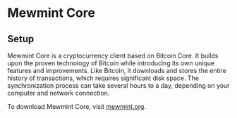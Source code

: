 Mewmint Core
=============

Setup
---------------------
Mewmint Core is a cryptocurrency client based on Bitcoin Core. It builds upon the proven technology of Bitcoin while introducing its own unique features and improvements. Like Bitcoin, it downloads and stores the entire history of transactions, which requires significant disk space. The synchronization process can take several hours to a day, depending on your computer and network connection.

To download Mewmint Core, visit [mewmint.org](http://mewmint.org/).